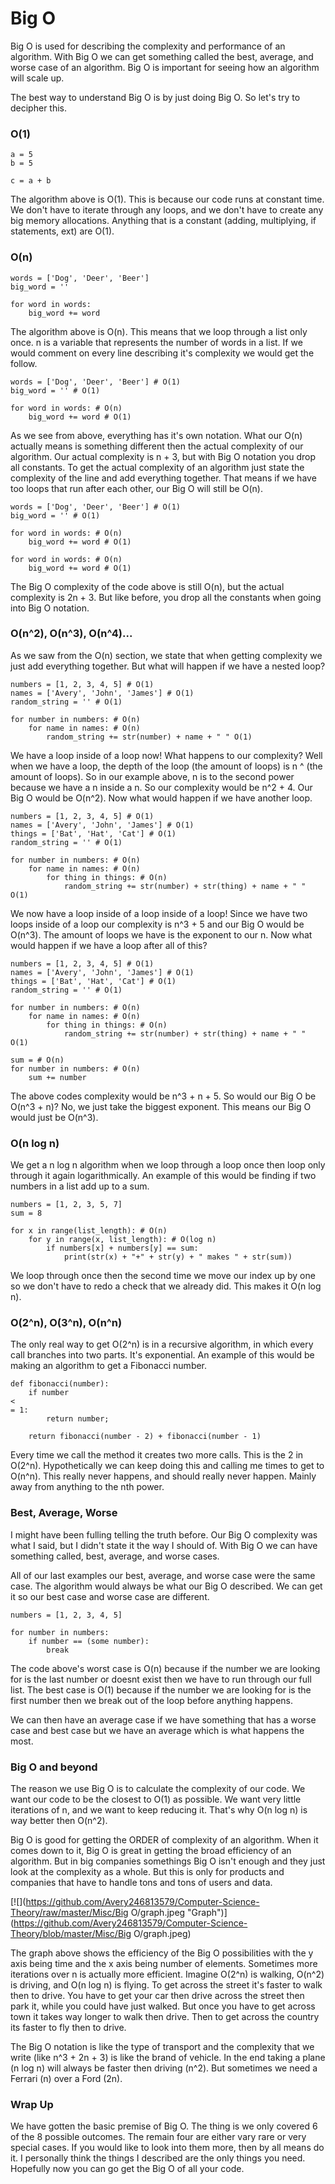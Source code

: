 # Big O

Big O is used for describing the complexity and performance of an algorithm. With Big O we can get something called the best, average, and worse case of an algorithm. Big O is important for seeing how an algorithm will scale up.

The best way to understand Big O is by just doing Big O. So let's try to decipher this. 

### O\(1\)

```
a = 5
b = 5

c = a + b
```

The algorithm above is O\(1\). This is because our code runs at constant time. We don't have to iterate through any loops, and we don't have to create any big memory allocations. Anything that is a constant \(adding, multiplying, if statements, ext\) are O\(1\).

### O\(n\)

```
words = ['Dog', 'Deer', 'Beer']
big_word = ''

for word in words:
    big_word += word
```

The algorithm above is O\(n\). This means that we loop through a list only once. n is a variable that represents the number of words in a list. If we would comment on every line describing it's complexity we would get the follow.

```
words = ['Dog', 'Deer', 'Beer'] # O(1)
big_word = '' # O(1)

for word in words: # O(n)
    big_word += word # O(1)
```

As we see from above, everything has it's own notation. What our O\(n\) actually means is something different then the actual complexity of our algorithm. Our actual complexity is n + 3, but with Big O notation you drop all constants. To get the actual complexity of an algorithm just state the complexity of the line and add everything together. That means if we have too loops that run after each other, our Big O will still be O\(n\).

```
words = ['Dog', 'Deer', 'Beer'] # O(1)
big_word = '' # O(1)

for word in words: # O(n)
    big_word += word # O(1)

for word in words: # O(n)
    big_word += word # O(1)
```

The Big O complexity of the code above is still O\(n\), but the actual complexity is 2n + 3. But like before, you drop all the constants when going into Big O notation.

### O\(n^2\), O\(n^3\), O\(n^4\)...

As we saw from the O\(n\) section, we state that when getting complexity we just add everything together. But what will happen if we have a nested loop?

```
numbers = [1, 2, 3, 4, 5] # O(1)
names = ['Avery', 'John', 'James'] # O(1)
random_string = '' # O(1)

for number in numbers: # O(n)
    for name in names: # O(n)
        random_string += str(number) + name + " " O(1)
```

We have a loop inside of a loop now! What happens to our complexity? Well when we have a loop, the depth of the loop \(the amount of loops\) is n ^ \(the amount of loops\). So in our example above, n is to the second power because we have a n inside a n. So our complexity would be n^2 + 4. Our Big O would be O\(n^2\). Now what would happen if we have another loop.

```
numbers = [1, 2, 3, 4, 5] # O(1)
names = ['Avery', 'John', 'James'] # O(1)
things = ['Bat', 'Hat', 'Cat'] # O(1)
random_string = '' # O(1)

for number in numbers: # O(n)
    for name in names: # O(n)
        for thing in things: # O(n)
            random_string += str(number) + str(thing) + name + " " O(1)
```

We now have a loop inside of a loop inside of a loop! Since we have two loops inside of a loop our complexity is n^3 + 5 and our Big O would be O\(n^3\). The amount of loops we have is the exponent to our n. Now what would happen if we have a loop after all of this?

```
numbers = [1, 2, 3, 4, 5] # O(1)
names = ['Avery', 'John', 'James'] # O(1)
things = ['Bat', 'Hat', 'Cat'] # O(1)
random_string = '' # O(1)

for number in numbers: # O(n)
    for name in names: # O(n)
        for thing in things: # O(n)
            random_string += str(number) + str(thing) + name + " " O(1)

sum = # O(n)
for number in numbers: # O(n)
    sum += number
```

The above codes complexity would be n^3 + n + 5. So would our Big O be O\(n^3 + n\)? No, we just take the biggest exponent. This means our Big O would just be O\(n^3\).

### O\(n log n\)

We get a n log n algorithm when we loop through a loop once then loop only through it again logarithmically. An example of this would be finding if two numbers in a list add up to a sum.

```
numbers = [1, 2, 3, 5, 7]
sum = 8

for x in range(list_length): # O(n)
    for y in range(x, list_length): # O(log n)
        if numbers[x] + numbers[y] == sum:
            print(str(x) + "+" + str(y) + " makes " + str(sum))
```

We loop through once then the second time we move our index up by one so we don't have to redo a check that we already did. This makes it O\(n log n\).

### O\(2^n\), O\(3^n\), O\(n^n\)

The only real way to get O\(2^n\) is in a recursive algorithm, in which every call branches into two parts. It's exponential. An example of this would be making an algorithm to get a Fibonacci number.

```
def fibonacci(number):
    if number 
<
= 1:
        return number;

    return fibonacci(number - 2) + fibonacci(number - 1)
```

Every time we call the method it creates two more calls. This is the 2 in O\(2^n\). Hypothetically we can keep doing this and calling me times to get to O\(n^n\). This really never happens, and should really never happen. Mainly away from anything to the nth power.

### Best, Average, Worse

I might have been fulling telling the truth before. Our Big O complexity was what I said, but I didn't state it the way I should of. With Big O we can have something called, best, average, and worse cases.

All of our last examples our best, average, and worse case were the same case. The algorithm would always be what our Big O described. We can get it so our best case and worse case are different.

```
numbers = [1, 2, 3, 4, 5]

for number in numbers:
    if number == (some number):
        break
```

The code above's worst case is O\(n\) because if the number we are looking for is the last number or doesnt exist then we have to run through our full list. The best case is O\(1\) because if the number we are looking for is the first number then we break out of the loop before anything happens.

We can then have an average case if we have something that has a worse case and best case but we have an average which is what happens the most.

### Big O and beyond

The reason we use Big O is to calculate the complexity of our code. We want our code to be the closest to O\(1\) as possible. We want very little iterations of n, and we want to keep reducing it. That's why O\(n log n\) is way better then O\(n^2\).

Big O is good for getting the ORDER of complexity of an algorithm. When it comes down to it, Big O is great in getting the broad efficiency of an algorithm. But in big companies somethings Big O isn't enough and they just look at the complexity as a whole. But this is only for products and companies that have to handle tons and tons of users and data.

[![](https://github.com/Avery246813579/Computer-Science-Theory/raw/master/Misc/Big O/graph.jpeg "Graph")](https://github.com/Avery246813579/Computer-Science-Theory/blob/master/Misc/Big O/graph.jpeg)

The graph above shows the efficiency of the Big O possibilities with the y axis being time and the x axis being number of elements. Sometimes more iterations over n is actually more efficient. Imagine O\(2^n\) is walking, O\(n^2\) is driving, and O\(n log n\) is flying. To get across the street it's faster to walk then to drive. You have to get your car then drive across the street then park it, while you could have just walked. But once you have to get across town it takes way longer to walk then drive. Then to get across the country its faster to fly then to drive.

The Big O notation is like the type of transport and the complexity that we write \(like n^3 + 2n + 3\) is like the brand of vehicle. In the end taking a plane \(n log n\) will always be faster then driving \(n^2\). But sometimes we need a Ferrari \(n\) over a Ford \(2n\).

### Wrap Up

We have gotten the basic premise of Big O. The thing is we only covered 6 of the 8 possible outcomes. The remain four are either vary rare or very special cases. If you would like to look into them more, then by all means do it. I personally think the things I described are the only things you need. Hopefully now you can go get the Big O of all your code.

